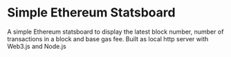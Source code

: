 # Simple Ethereum Statsboard
 A simple Ethereum statsboard to display the latest block number, number of transactions in a block and base gas fee. Built as local http server with Web3.js and Node.js
